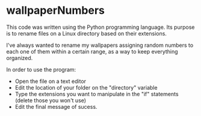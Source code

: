 # wallpaperNumbers

This code was written using the Python programming language. Its purpose is to rename files on a Linux directory based on their extensions.

I've always wanted to rename my wallpapers assigning random numbers to each one of them within a certain range, as a way to keep everything organized.

In order to use the program:

- Open the file on a text editor
- Edit the location of your folder on the "directory" variable
- Type the extensions you want to manipulate in the "if" statements (delete those you won't use)
- Edit the final message of sucess.
